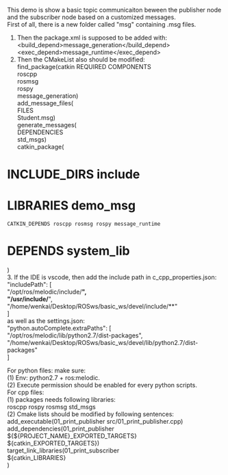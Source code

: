 This demo is show a basic topic communicaiton beween the publisher node and the subscriber node based on a customized messages.  
First of all, there is a new folder called "msg" containing .msg files.  
1. Then the package.xml is supposed to be added with:  
   <build_depend>message_generation</build_depend>  
   <exec_depend>message_runtime</exec_depend>  
2. Then the CMakeList also should be modified:  
   find_package(catkin REQUIRED COMPONENTS  
   roscpp  
   rosmsg  
   rospy  
   message_generation)  
   add_message_files(  
         FILES  
         Student.msg)  
 generate_messages(  
         DEPENDENCIES  
         std_msgs)  
 catkin_package(  
 #  INCLUDE_DIRS include  
 #  LIBRARIES demo_msg  
    CATKIN_DEPENDS roscpp rosmsg rospy message_runtime  
 #  DEPENDS system_lib
 )    
3. If the IDE is vscode, then add the include path in c_cpp_properties.json:  
   "includePath": [  
        "/opt/ros/melodic/include/**",  
        "/usr/include/**",  
        "/home/wenkai/Desktop/ROSws/basic_ws/devel/include/**"  
      ]  
    as well as the settings.json:  
    "python.autoComplete.extraPaths": [  
        "/opt/ros/melodic/lib/python2.7/dist-packages",  
        "/home/wenkai/Desktop/ROSws/basic_ws/devel/lib/python2.7/dist-packages"  
    ]

For python files: make sure:  
(1) Env: python2.7 + ros:melodic.  
(2) Execute permission should be enabled for every python scripts.  
For cpp files:  
(1) packages needs following libraries:  
    roscpp rospy rosmsg std_msgs  
(2) Cmake lists should be modified by following sentences:  
    add_executable(01_print_publisher src/01_print_publisher.cpp)  
    add_dependencies(01_print_publisher ${${PROJECT_NAME}_EXPORTED_TARGETS} ${catkin_EXPORTED_TARGETS})  
    target_link_libraries(01_print_subscriber  
  	${catkin_LIBRARIES}  
    )  
